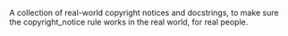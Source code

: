 A collection of real-world copyright notices and docstrings, to make
sure the copyright_notice rule works in the real world, for real
people.
